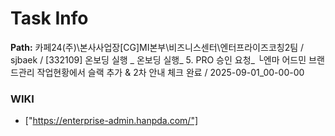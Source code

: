 # Task Info

**Path:** 카페24(주)\본사사업장\[CG]MI본부\비즈니스센터\엔터프라이즈코칭2팀 / sjbaek / [332109] 온보딩 실행 _ 온보딩 실행_ 5. PRO 승인 요청_ └엔마 어드민 브랜드관리 작업현황에서 슬랙 추가 & 2차 안내 체크 완료 / 2025-09-01_00-00-00

### WIKI
- ["https://enterprise-admin.hanpda.com/"]

